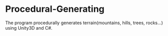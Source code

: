 # Procedural-Generating
The program procedurally generates terrain(mountains, hills, trees, rocks...) using Unity3D and C#.

